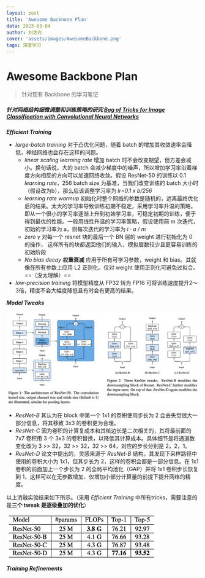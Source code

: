 ```yaml
---
layout: post
title: 'Awesome Backnone Plan'
data: 2023-03-04
author: 刘浩光
cover: 'assets/images/AwesomeBackbone.png'
tags: 深度学习
---
```


# Awesome Backbone Plan

> 针对现有 Backbone 的学习笔记

##### 针对网络结构细微调整和训练策略的研究  [Bag of Tricks for Image Classification with Convolutional Neural Networks](https://arxiv.org/pdf/1812.01187.pdf)

***Efficient Training***

- *large-batch training*    对于凸优化问题，随着 batch 的增加其收敛速率会降低，神经网络也会存在这样的问题。
  - *linear scaling learning rate*    增加 batch 时不会改变期望，但方差会减小。换句话说，大的 batch 会减少梯度中的噪声，所以增加学习率沿着梯度方向相反的方向可以加速网络收敛。假设 ResNet-50 的训练以 0.1 *learning rate*，256 batch size 为基准，当我们改变训练的 batch 大小时（假设改为b），那么应该调整学习率为 *lr=0.1 x b/256* 
  - *learning rate warmup*    初始化时整个网络的参数是随机的，远离最终优化后的结果。太大的学习率导致训练初期不稳定，采用学习率升温的策略，即从一个很小的学习率逐渐上升到初始学习率，可稳定初期的训练，便于得到最优的性能。一般用线性升温的学习率策略，假设使用前 m 次迭代，初始的学习率为 a，则每次迭代的学习率为 *i · a / m*
  - *zero $\gamma$*    对每一个 resnet 块的最后一个 BN 层的 weight 进行初始化为 0 的操作， 这样所有的块都返回他们的输入，模拟层数较少且更容易训练的初始阶段
  - *No bias decay*    **权重衰减** 应用于所有可学习参数，weight 和 bias。其就像在所有参数上应用 L2 正则化。仅对 weight 使用正则化可避免过拟合。==（没太理解）==
- *low-precision training*    将模型精度从 FP32 转为 FP16 可将训练速度提升2～3倍，精度不会大幅度降低且有时会有更高的结果。

***Model Tweaks***

![ResNet architecture and some tweaks](/assets/images/resnet_tweak.png)

- *ResNet-B*    其认为在 block 中第一个 1x1 的卷积使用步长为 2 会丢失觉很大一部分信息，将其移致 3x3 的卷积更为合理。
- *ResNet-C*    因为卷积的计算复成本和其核边长是二次相关的，其将最前面的 7x7 卷积用 3 个 3x3 的卷积替换，以降低其计算成本。具体细节是将通道数变化改为 3 >> 32，32 >> 32，32  >> 64，对应的步长分别是 2，2，1。
- *ResNet-D*    论文中提出的，灵感来源于 *ResNet-B* 结构。其发现下采样路径中使用的卷积大小为 1x1，但其步长为 2，这样的卷积会都是一部分信息。在 1x1 卷积的前面加上一个步长为 2 的全局平均池化（GAP）并将 1x1 卷积步长恢复到 1，这样可以在无参数增加、仅增加小部分计算量的前提下提升网络的精度。 

以上消融实验结果如下所示。（采用 *Efficient Training* 中所有tricks，需要注意的是**三个 tweak 是逐级叠加的优化**）

![resnet_tweak_ablation](/assets/images/resnet_tweak_ablation.png)

***Training Refinements***


